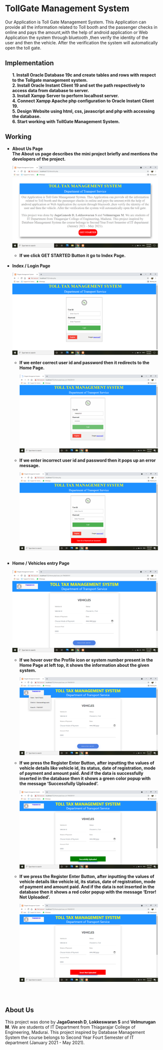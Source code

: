 # TollGate Management System
Our Application is Toll Gate Management System. This Application can provide all the information related to Toll booth and the passenger checks in online and pays the amount,with the help of android application or Web Application the system through bluetooth ,then verify the identity of the user and then the vehicle. After the verification the system will automatically open the toll gate.

## Implementation
<ul>
  <b>1. Install Oracle Database 19c and create tables and rows with respect to the Tollgate management system.</b></br>
  <b>2. Install Oracle Instant Client 19 and set the path respectively to access data from database to server.</b></br>
  <b>3. Install Xampp Server to perform localhost server.</b></br>
  <b>4. Connect Xampp Apache php configuration to Oracle Instant Client 19.</b></br>
  <b>5. Design Website using html, css, javascript and php with accessing the database.</b></br>
  <b>6. Start working with TollGate Management System.</b>
</ul>

## Working
<b>
<ul type="square">
  <li>About Us Page</li>
    The About us page describes the mini project briefly and mentions the developers of the project.
    <p align="center"><img src="Photos/Working_Photos/1.png"></p>
    <ul type="circle">
      <li>If we click GET STARTED Button it go to Index Page.</li>
    </ul>
    </br>
  <li>Index / Login Page</li>
    <p align="center"><img src="Photos/Working_Photos/2.png"></p>
    <ul type="circle">
      <li>If we enter correct user id and password then it redirects to the Home Page.</li>
        <p align="center"><img src="Photos/Working_Photos/3.png"></p>
      <li>If we enter incorrect user id and password then it pops up an error message.</li>
        <p align="center"><img src="Photos/Working_Photos/4.png"></p>
    </ul>
    </br>
  <li>Home / Vehicles entry Page</li>
    <p align="center"><img src="Photos/Working_Photos/5.png"></p>
    <ul type="circle">
      <li>If we hover over the Profile icon or system number present in the Home Page at left top, it shows the information about the given system.</li>
        <p align="center"><img src="Photos/Working_Photos/6.png"></p>
      <li>If we press the Register Enter Button, after inputting the values of vehicle details like vehicle id, its status, date of registration, mode of payment and amount paid. And if the data is successfully inserted in the database then it shows a green color popup with the message ‘Successfully Uploaded’.</li>
        <p align="center"><img src="Photos/Working_Photos/7.png"></p>
      <li>If we press the Register Enter Button, after inputting the values of vehicle details like vehicle id, its status, date of registration, mode of payment and amount paid. And if the data is not inserted in the database then it shows a red color popup with the message ‘Error! Not Uploaded’.</li>
        <p align="center"><img src="Photos/Working_Photos/8.png"></p>
    </ul>
</ul>
</b>
</br></br>

## About Us
This project was done by <b>JagaGanesh D</b>, <b>Lokkeswaran S</b> and <b>Velmurugan M</b>. We are students of IT Department from Thiagarajar College of Engineering, Madurai. This project inspired by Database Management System the course belongs to Second Year Fourt Semester of IT department (January 2021 - May 2021).

